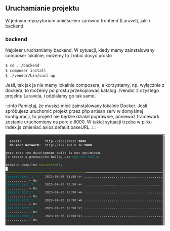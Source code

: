 ## Uruchamianie projektu

W jednym repozytorium umieściłem zarówno frontend (Laravel), jaki i backend.

### backend

Najpieer uruchamiamy backend. W sytuacji, kiedy mamy zainstalowany composer lokalnie, możemy to zrobić dosyć prosto

```
$ cd ../backend
$ composer install
$ ./vendor/bin/sail up
```

Jeśli, tak jak ja nie mamy lokalnie composera, a korzystamy, np. wyłącznie z dockera, to możemy po prostu przekopiować katalog ./vendor z czystego projektu Laravela, i odplalamy go tak samo.

:::info
Pamiętaj, że musisz mieć zainstalowany lokalnie Docker. Jeśli spróbujesz uruchomić projekt przez php artisan serv w domyślnej konfiguracji, to projekt nie będzie działał poprawnie, ponieważ framework zostanie uruchomiony na porcie 8000. W takiej sytuacji trzeba w pliku index.js zmieniać axios.default.baseURL.
:::

![Running project](./images/running-project.jpg)
